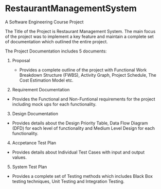 # RestaurantManagementSystem

A Software Engineering Course Project

The Title of the Project is Restaurant Management System. The main focus of the project was to implement a key feature and maintain a complete set of documentation which outlined the entire project.

The Project Documentation includes 5 documents:

1. Proposal 
   - Provides a complete outline of the project with Functional Work Breakdown Structure (FWBS), Activity Graph, Project Schedule, The Cost      Estimation Model etc.
   
 2. Requirement Documentation
   - Provides the Functional and Non-Funtional requirements for the project including mock ups for each functionality.
   
 3. Design Documentation
   - Provides details about the Design Priority Table, Data Flow Diagram (DFD) for each level of functionality and Medium Level Design for      each functionality.
   
 4. Accpetance Test Plan
   - Provides details about Individual Test Cases with input and output values. 
   
 5. System Test Plan
   - Provides a complete set of Testing methods which includes Black Box testing techniques, Unit Testing and Integration Testing.  
